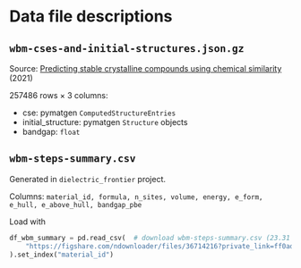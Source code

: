 # Data file descriptions

## `wbm-cses-and-initial-structures.json.gz`

Source: [Predicting stable crystalline compounds using chemical similarity](https://nature.com/articles/s41524-020-00481-6) (2021)

257486 rows × 3 columns:

- cse: pymatgen `ComputedStructureEntries`
- initial_structure: pymatgen `Structure` objects
- bandgap: `float`

## `wbm-steps-summary.csv`

Generated in `dielectric_frontier` project.

Columns: `material_id, formula, n_sites, volume, energy, e_form, e_hull, e_above_hull, bandgap_pbe`

Load with

```py
df_wbm_summary = pd.read_csv(  # download wbm-steps-summary.csv (23.31 MB)
    "https://figshare.com/ndownloader/files/36714216?private_link=ff0ad14505f9624f0c05"
).set_index("material_id")
```
